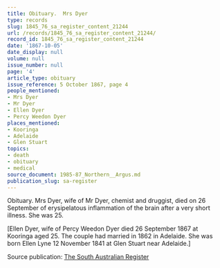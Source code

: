 ```yaml
---
title: Obituary.  Mrs Dyer
type: records
slug: 1845_76_sa_register_content_21244
url: /records/1845_76_sa_register_content_21244/
record_id: 1845_76_sa_register_content_21244
date: '1867-10-05'
date_display: null
volume: null
issue_number: null
page: '4'
article_type: obituary
issue_reference: 5 October 1867, page 4
people_mentioned:
- Mrs Dyer
- Mr Dyer
- Ellen Dyer
- Percy Weedon Dyer
places_mentioned:
- Kooringa
- Adelaide
- Glen Stuart
topics:
- death
- obituary
- medical
source_document: 1985-87_Northern__Argus.md
publication_slug: sa-register
---
```


Obituary.  Mrs Dyer, wife of Mr Dyer, chemist and druggist, died on 26 September of erysipelatous inflammation of the brain after a very short illness.  She was 25.

[Ellen Dyer, wife of Percy Weedon Dyer died 26 September 1867 at Kooringa aged 25.  The couple had married in 1862 in Adelaide.  She was born Ellen Lyne 12 November 1841 at Glen Stuart near Adelaide.]

Source publication: [The South Australian Register](/publications/sa-register/)
